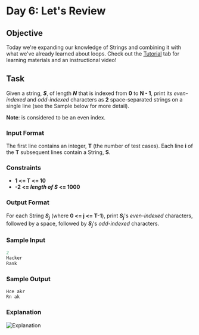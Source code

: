 # Day 6: Let's Review


## Objective 
Today we're expanding our knowledge of Strings and combining it with what we've already learned about loops. Check out the [Tutorial](https://www.hackerrank.com/challenges/30-review-loop/tutorial) tab for learning materials and an instructional video!

## Task 
Given a string, **_S_**, of length **_N_** that is indexed from **0** to **N - 1**, print its _even-indexed_ and _odd-indexed_ characters as **2** space-separated strings on a single line (see the Sample below for more detail).

**Note**:  is considered to be an even index.


### Input Format

The first line contains an integer, **T** (the number of test cases). 
Each line **i** of the **T** subsequent lines contain a String, **S**.

### Constraints

- **1 <= T <= 10**
- **-2 <= _length of S_ <= 1000**

### Output Format

For each String **_S<sub>j</sub>_** (where **0 <= j <= T-1**), print **_S<sub>j</sub>_**'s _even-indexed_ characters, followed by a space, followed by **_S<sub>j</sub>_**'s _odd-indexed_ characters.

### Sample Input

```Python
2
Hacker
Rank
```

### Sample Output

```Python
Hce akr
Rn ak
```

### Explanation

![Explanation](https://github.com/kalpak92/HackerRank-30-Days-of-Code/blob/master/Day%206/explanation.PNG)
